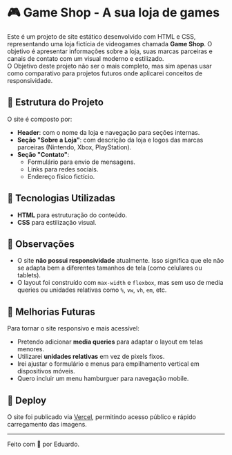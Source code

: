 # 🎮 Game Shop - A sua loja de games

Este é um projeto de site estático desenvolvido com HTML e CSS, representando uma loja fictícia de videogames chamada **Game Shop**. O objetivo é apresentar informações sobre a loja, suas marcas parceiras e canais de contato com um visual moderno e estilizado.</br>
O Objetivo deste projeto não ser o mais completo, mas sim apenas usar como comparativo para projetos futuros onde aplicarei conceitos de responsividade.

## 🧱 Estrutura do Projeto

O site é composto por:

- **Header**: com o nome da loja e navegação para seções internas.
- **Seção "Sobre a Loja"**: com descrição da loja e logos das marcas parceiras (Nintendo, Xbox, PlayStation).
- **Seção "Contato"**:
  - Formulário para envio de mensagens.
  - Links para redes sociais.
  - Endereço físico fictício.

## 🎨 Tecnologias Utilizadas

- **HTML** para estruturação do conteúdo.
- **CSS** para estilização visual.

## 📌 Observações

- O site **não possui responsividade** atualmente. Isso significa que ele não se adapta bem a diferentes tamanhos de tela (como celulares ou tablets).
- O layout foi construído com `max-width` e `flexbox`, mas sem uso de media queries ou unidades relativas como `%`, `vw`, `vh`, `em`, etc.

## 🚀 Melhorias Futuras

Para tornar o site responsivo e mais acessível:

- Pretendo adicionar **media queries** para adaptar o layout em telas menores.
- Utilizarei **unidades relativas** em vez de pixels fixos.
- Irei ajustar o formulário e menus para empilhamento vertical em dispositivos móveis.
- Quero incluir um menu hamburguer para navegação mobile.

## 📁 Deploy

O site foi publicado via [Vercel](https://vercel.com), permitindo acesso público e rápido carregamento das imagens.

---

Feito com 💛 por Eduardo.
